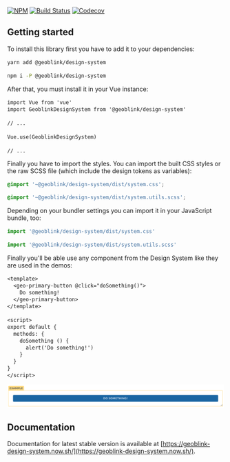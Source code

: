 [![NPM](https://img.shields.io/npm/v/@geoblink/design-system)](https://www.npmjs.com/package/@geoblink/design-system)
[![Build Status](https://travis-ci.com/geoblink/design-system.svg?branch=master)](https://travis-ci.com/geoblink/design-system)
[![Codecov](https://img.shields.io/codecov/c/gh/geoblink/design-system)](https://codecov.io/gh/geoblink/design-system)

## Getting started

To install this library first you have to add it to your dependencies:

```sh
yarn add @geoblink/design-system
```

```sh
npm i -P @geoblink/design-system
```

After that, you must install it in your Vue instance:

```js{2,6}
import Vue from 'vue'
import GeoblinkDesignSystem from '@geoblink/design-system'

// ...

Vue.use(GeoblinkDesignSystem)

// ...
```

Finally you have to import the styles.
You can import the built CSS styles or the raw SCSS file (which include the design tokens as variables):

```css
@import '~@geoblink/design-system/dist/system.css';
```

```scss
@import '~@geoblink/design-system/dist/system.utils.scss';
```

Depending on your bundler settings you can import it in your JavaScript bundle, too:

```js
import '@geoblink/design-system/dist/system.css'
```

```js
import '@geoblink/design-system/dist/system.utils.scss'
```

Finally you'll be able use any component from the Design System like they are
used in the demos:

```vue
<template>
  <geo-primary-button @click="doSomething()">
    Do something!
  </geo-primary-button>
</template>

<script>
export default {
  methods: {
    doSomething () {
      alert('Do something!')
    }
  }
}
</script>
```

![Button example](https://raw.githubusercontent.com/geoblink/design-system/master/.github/button-example.png)

## Documentation

Documentation for latest stable version is available at [https://geoblink-design-system.now.sh/](https://geoblink-design-system.now.sh/).
